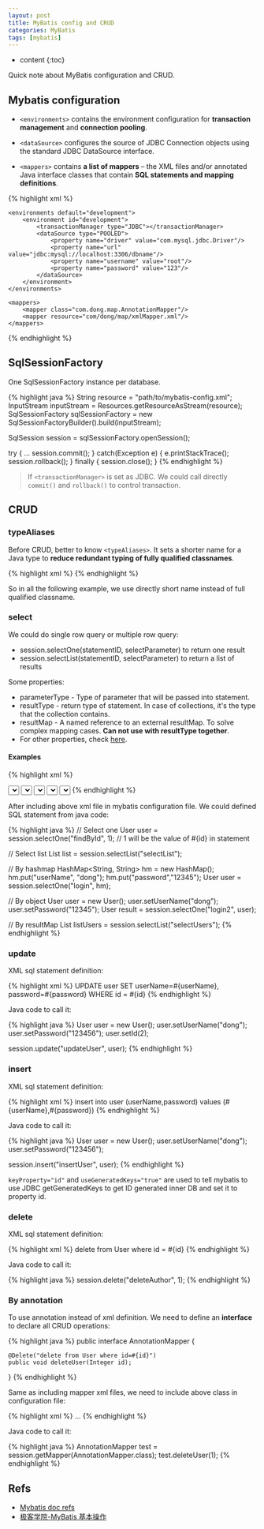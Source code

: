 ```yaml
---
layout: post
title: MyBatis config and CRUD
categories: MyBatis
tags: [mybatis]
---
```

* content
{:toc}

Quick note about MyBatis configuration and CRUD.

## Mybatis configuration

* `<environments>` contains the environment configuration for **transaction management** and **connection pooling**. 

* `<dataSource>` configures the source of JDBC Connection objects using the standard JDBC DataSource interface.

* `<mappers>` contains **a list of mappers** – the XML files and/or annotated Java interface classes that contain **SQL statements and mapping definitions**.

{% highlight xml %}
<?xml version="1.0" encoding="UTF-8" ?>
<!DOCTYPE configuration
    PUBLIC "-//mybatis.org//DTD Config 3.0//EN"
    "http://mybatis.org/dtd/mybatis-3-config.dtd">

<configuration>

  	<environments default="development">
    	<environment id="development">
      		<transactionManager type="JDBC"></transactionManager>
      		<dataSource type="POOLED">
        		<property name="driver" value="com.mysql.jdbc.Driver"/>
        		<property name="url" value="jdbc:mysql://localhost:3306/dbname"/>
        		<property name="username" value="root"/>
        		<property name="password" value="123"/>
      		</dataSource>
    	</environment>
  	</environments>

  	<mappers>
  		<mapper class="com.dong.map.AnnotationMapper"/>
	    <mapper resource="com/dong/map/xmlMapper.xml"/>
  	</mappers>

</configuration>
{% endhighlight %}

## SqlSessionFactory

One SqlSessionFactory instance per database. 

{% highlight java %}
String resource = "path/to/mybatis-config.xml";
InputStream inputStream = Resources.getResourceAsStream(resource);
SqlSessionFactory sqlSessionFactory = new SqlSessionFactoryBuilder().build(inputStream);

SqlSession session = sqlSessionFactory.openSession();

try {
  	...
  	session.commit();
} catch(Exception e) {
	e.printStackTrace();
	session.rollback(); 
} finally {
	session.close();
}
{% endhighlight %}

> If `<transactionManager>` is set as JDBC. We could call directly `commit()` and `rollback()` to control transaction.

## CRUD

### typeAliases

Before CRUD, better to know `<typeAliases>`. It sets a shorter name for a Java type to **reduce redundant typing of fully qualified classnames**.

{% highlight xml %}
<typeAliases>
	<typeAlias alias="User" type="com.dong.demo.User"/>
</typeAliases>
{% endhighlight %}

So in all the following example, we use directly short name instead of full qualified classname.

### select

We could do single row query or multiple row query:

* session.selectOne(statementID, selectParameter) to return one result
* session.selectList(statementID, selectParameter) to return a list of results

Some properties:

* parameterType - Type of parameter that will be passed into statement.
* resultType - return type of statement. In case of collections, it's the type that the collection contains. 
* resultMap - A named reference to an external resultMap. To solve complex mapping cases. **Can not use with resultType together**.
* For other properties, check [here](http://www.mybatis.org/mybatis-3/zh/sqlmap-xml.html#select).

#### Examples

{% highlight xml %}
<!-- #{id} type is int, and return type is User -->
<select id="findById" parameterType="int" resultType="User">
	select * from user where id=#{id}
</select>

<!-- return type User is the type that the collection contains -->
<select id="selectList" resultType="User">
	select * from user
</select>

<!-- HashMap -->
<!-- #{userName} and #(password) use key values in hashmap to set values -->
<select id="login" parameterType="hashmap" resultType="User">
	select * from user where userName=#{userName} and password=#{password}
</select>

<!-- Object as parameter type -->
<!-- #{userName} and #(password) use the same name as properties of User object -->
<select id="login" parameterType="User" resultType="User">
	select * from user where userName=#{userName} and password=#{password}
</select>

<!-- resultMap -->
<!-- A simple resultMap to tell which property in User object matches which column -->
<!-- in databse. It could solve column name mismatches -->
<resultMap id="userMap" type="User"> 
	<id property="id" column="id"/>
	<result property="userName" column="userName"/> 
	<result property="password" column="password"/> 
</resultMap>
<select id="selectUsers" resultMap="userMap"> 
	select id, userName, password from User
</select>
{% endhighlight %}

After including above xml file in mybatis configuration file. We could defined SQL statement from java code:

{% highlight java %}
// Select one
User user = session.selectOne("findById", 1); // 1 will be the value of #{id} in statement

// Select list
List<User> list = session.selectList("selectList");

// By hashmap
HashMap<String, String> hm = new HashMap();
hm.put("userName", "dong");
hm.put("password","12345");
User user = session.selectOne("login", hm);

// By object
User user = new User();
user.setUserName("dong");
user.setPassword("12345");
User result = session.selectOne("login2", user);

// By resultMap
List<User> listUsers = session.selectList("selectUsers");
{% endhighlight %}

### update

XML sql statement definition:

{% highlight xml %}
<update id="updateUser" parameterType="User">
	UPDATE user SET
	userName=#{userName},
	password=#{password}
	WHERE id = #{id}
</update>
{% endhighlight %}

Java code to call it: 

{% highlight java %}
User user = new User(); 
user.setUserName("dong");
user.setPassword("123456");
user.setId(2);

session.update("updateUser", user);
{% endhighlight %}

### insert

XML sql statement definition:

{% highlight xml %}
<insert id="insertUser" parameterType="User" statementType="PREPARED"
	keyProperty="id" useGeneratedKeys="true">
	insert into user
	(userName,password) values
	(#{userName},#{password})
</insert>
{% endhighlight %}

Java code to call it: 

{% highlight java %}
User user = new User(); 
user.setUserName("dong");
user.setPassword("123456");

session.insert("insertUser", user);
{% endhighlight %}

`keyProperty="id"` and `useGeneratedKeys="true"` are used to tell mybatis to use JDBC getGeneratedKeys to get ID generated inner DB and set it to property id.

### delete

XML sql statement definition:

{% highlight xml %}
<delete id="deleteAuthor" parameterType="int">
  	delete from User where id = #{id}
</delete>
{% endhighlight %}

Java code to call it:

{% highlight java %}
session.delete("deleteAuthor", 1);
{% endhighlight %}
	
### By annotation

To use annotation instead of xml definition. We need to define an **interface** to declare all CRUD operations:

{% highlight java %}
public interface AnnotationMapper {

	@Delete("delete from User where id=#{id}")
	public void deleteUser(Integer id);

}
{% endhighlight %}

Same as including mapper xml files, we need to include above class in configuration file:

{% highlight xml %}
<mappers>
  	<mapper class="com.dong.map.AnnotationMapper"/>
	...
</mappers>
{% endhighlight %}

Java code to call it:

{% highlight java %}
AnnotationMapper test = session.getMapper(AnnotationMapper.class);
test.deleteUser(1);
{% endhighlight %}

## Refs

* [Mybatis doc refs](http://www.mybatis.org/mybatis-3/index.html)
* [极客学院-MyBatis 基本操作](http://jiuye.jikexueyuan.com/play?id=880&class_id=36)